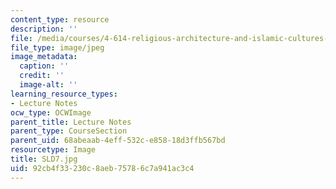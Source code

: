 ```yaml
---
content_type: resource
description: ''
file: /media/courses/4-614-religious-architecture-and-islamic-cultures-fall-2002/92cb4f33230c8aeb75786c7a941ac3c4_SLD7.jpg
file_type: image/jpeg
image_metadata:
  caption: ''
  credit: ''
  image-alt: ''
learning_resource_types:
- Lecture Notes
ocw_type: OCWImage
parent_title: Lecture Notes
parent_type: CourseSection
parent_uid: 68abeaab-4eff-532c-e858-18d3ffb567bd
resourcetype: Image
title: SLD7.jpg
uid: 92cb4f33-230c-8aeb-7578-6c7a941ac3c4
---
```

